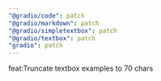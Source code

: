 ```yaml
---
"@gradio/code": patch
"@gradio/markdown": patch
"@gradio/simpletextbox": patch
"@gradio/textbox": patch
"gradio": patch
---
```


feat:Truncate textbox examples to 70 chars

